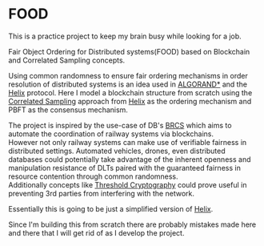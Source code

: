 # FOOD
This is a practice project to keep my brain busy while looking for a job.

Fair Object Ordering for Distributed systems(FOOD) based on Blockchain and Correlated Sampling concepts.

Using common randomness to ensure fair ordering mechanisms in order resolution of distributed systems is an idea used in [ALGORAND*](https://www.algorand.com/) and the [Helix](https://www.orbs.com/white-papers/helix-consensus-whitepaper/) protocol.
Here I model a blockchain structure from scratch using the [Correlated Sampling](https://arxiv.org/abs/1612.01041) approach from [Helix](https://www.orbs.com/white-papers/helix-consensus-whitepaper/) as the ordering mechanism and PBFT as the consensus mechanism.

The project is inspired by the use-case of DB's [BRCS](https://www.youtube.com/watch?v=ia4qTpUfTio) which aims to automate the coordination of railway systems via blockchains.   
However not only railway systems can make use of verifiable fairness in distributed settings. Automated vehicles, drones, even distributed databases could potentially take advantage of the inherent openness and manipulation resistance of DLTs paired with the guaranteed fairness in resource contention through common randomness.   
Additionally concepts like [Threshold Cryptography](https://nvlpubs.nist.gov/nistpubs/ir/2019/NIST.IR.8214.pdf) could prove useful in preventing 3rd parties from interfering with the network.

Essentially this is going to be just a simplified version of [Helix](https://www.orbs.com/white-papers/helix-consensus-whitepaper/).

Since I'm building this from scratch there are probably mistakes made here and there that I will get rid of as I develop the project.